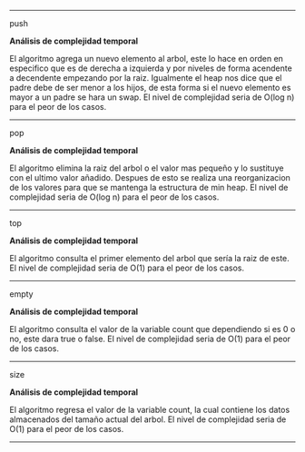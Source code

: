 ----------------------------------------------
push

**Análisis de complejidad temporal**

El algoritmo agrega un nuevo elemento al arbol, este lo hace en orden en especifico que es de derecha a izquierda y por niveles de forma acendente a decendente empezando por la raiz. Igualmente el heap nos dice que el padre debe de ser menor a los hijos, de esta forma si el nuevo elemento es mayor a un padre se hara un swap. El nivel de complejidad seria de O(log n) para el peor de los casos.

----------------------------------------------
pop

**Análisis de complejidad temporal**

El algoritmo elimina la raiz del arbol o el valor mas pequeño y lo sustituye con el ultimo valor añadido. Despues de esto se realiza una reorganizacion de los valores para que se mantenga la estructura de min heap. El nivel de complejidad seria de O(log n) para el peor de los casos.

----------------------------------------------
top

**Análisis de complejidad temporal**

El algoritmo consulta el primer elemento del arbol que sería la raiz de este. El nivel de complejidad seria de O(1) para el peor de los casos.

----------------------------------------------
empty

**Análisis de complejidad temporal**

El algoritmo consulta el valor de la variable count que dependiendo si es 0 o no, este dara true o false. El nivel de complejidad seria de O(1) para el peor de los casos.

----------------------------------------------
size

**Análisis de complejidad temporal**

El algoritmo regresa el valor de la variable count, la cual contiene los datos almacenados del tamaño actual del arbol. El nivel de complejidad seria de O(1) para el peor de los casos.

----------------------------------------------

